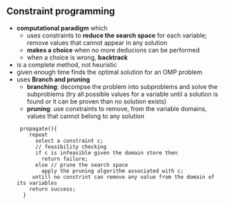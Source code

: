 ## Constraint programming
   - **computational paradigm** which
     - uses constraints to **reduce the search space** for each variable; remove values that cannot appear in any solution
     - **makes a choice** when no more deducions can be performed
     - when a choice is wrong, **backtrack**
   - is a complete method, not heuristic
   - given enough time finds the optimal solution for an OMP problem
   - uses **Branch and pruning**
     - **branching**: decompse the problem into subproblems and solve the subproblems (try all possible values for a variable until a solution is found or it can be proven than no solution exists)
     - **pruning**: use constraints to remove, from the variable domains, values that cannot belong to any solution
     <pre><code> propagate(){
         repeat
           select a constraint c;
           // feasibility checking
           if c is infeasible given the domain store then
             return failure;
           else // prune the search space
             apply the pruning algorithm associated with c;
          untill no constrint can remove any value from the domain of its variables
         return success;
       }
     </code></pre>
    
    
